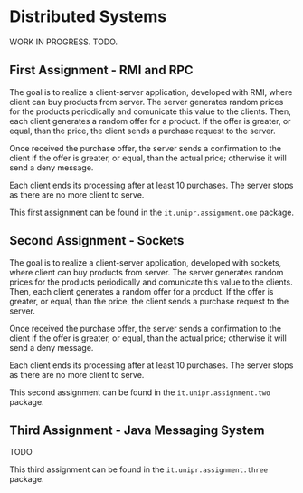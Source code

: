 # Distributed Systems

WORK IN PROGRESS. TODO.

## First Assignment - RMI and RPC

The goal is to realize a client-server application, developed with RMI, where client can buy products from server.
The server generates random prices for the products periodically and comunicate this value to the clients. Then, each client generates a random offer for a product.
If the offer is greater, or equal, than the price, the client sends a purchase request to the server.

Once received the purchase offer, the server sends a confirmation to the client if the offer is greater, or equal, than the actual price; otherwise it will send a deny message.

Each client ends its processing after at least 10 purchases.
The server stops as there are no more client to serve.

This first assignment can be found in the `it.unipr.assignment.one` package.

## Second Assignment - Sockets

The goal is to realize a client-server application, developed with sockets, where client can buy products from server.
The server generates random prices for the products periodically and comunicate this value to the clients. Then, each client generates a random offer for a product.
If the offer is greater, or equal, than the price, the client sends a purchase request to the server.

Once received the purchase offer, the server sends a confirmation to the client if the offer is greater, or equal, than the actual price; otherwise it will send a deny message.

Each client ends its processing after at least 10 purchases.
The server stops as there are no more client to serve.

This second assignment can be found in the `it.unipr.assignment.two` package.

## Third Assignment - Java Messaging System

TODO

This third assignment can be found in the `it.unipr.assignment.three` package.